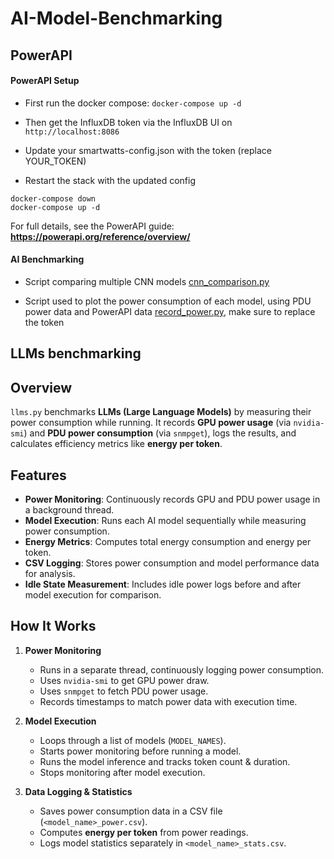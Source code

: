 # AI-Model-Benchmarking

## PowerAPI

#### PowerAPI Setup

- First run the docker compose:
`docker-compose up -d`

- Then get the InfluxDB token via the InfluxDB UI on `http://localhost:8086`

- Update your smartwatts-config.json with the token (replace YOUR_TOKEN)

- Restart the stack with the updated config
```
docker-compose down
docker-compose up -d
```

For full details, see the PowerAPI guide: **https://powerapi.org/reference/overview/**

#### AI Benchmarking
- Script comparing multiple CNN models [cnn_comparison.py](scripts/cnn_comparison.py)

- Script used to plot the power consumption of each model, using PDU power data and PowerAPI data [record_power.py](scripts/record_power.py), make sure to replace the token
## LLMs benchmarking

## Overview  

`llms.py` benchmarks **LLMs (Large Language Models)** by measuring their power consumption while running. It records **GPU power usage** (via `nvidia-smi`) and **PDU power consumption** (via `snmpget`), logs the results, and calculates efficiency metrics like **energy per token**.  

## Features  

- **Power Monitoring**: Continuously records GPU and PDU power usage in a background thread.  
- **Model Execution**: Runs each AI model sequentially while measuring power consumption.  
- **Energy Metrics**: Computes total energy consumption and energy per token.  
- **CSV Logging**: Stores power consumption and model performance data for analysis.  
- **Idle State Measurement**: Includes idle power logs before and after model execution for comparison.  

## How It Works  

1. **Power Monitoring**  
   - Runs in a separate thread, continuously logging power consumption.  
   - Uses `nvidia-smi` to get GPU power draw.  
   - Uses `snmpget` to fetch PDU power usage.  
   - Records timestamps to match power data with execution time.  

2. **Model Execution**  
   - Loops through a list of models (`MODEL_NAMES`).  
   - Starts power monitoring before running a model.  
   - Runs the model inference and tracks token count & duration.  
   - Stops monitoring after model execution.  

3. **Data Logging & Statistics**  
   - Saves power consumption data in a CSV file (`<model_name>_power.csv`).  
   - Computes **energy per token** from power readings.  
   - Logs model statistics separately in `<model_name>_stats.csv`.  



